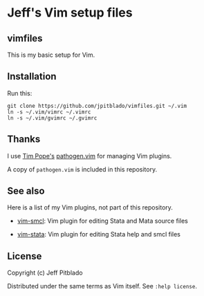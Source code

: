 # Jeff's Vim setup files

## vimfiles

This is my basic setup for Vim.

## Installation

Run this:

```
git clone https://github.com/jpitblado/vimfiles.git ~/.vim
ln -s ~/.vim/vimrc ~/.vimrc
ln -s ~/.vim/gvimrc ~/.gvimrc
```

## Thanks

I use
[Tim Pope's](https://github.com/tpope)
[pathogen.vim](https://github.com/tpope/vim-pathogen)
for managing Vim plugins.

A copy of `pathogen.vim` is included in this repository.

## See also

Here is a list of my Vim plugins, not part of this repository.

* [vim-smcl](https://github.com/jpitblado/vim-smcl): Vim plugin for editing
  Stata and Mata source files

* [vim-stata](https://github.com/jpitblado/vim-stata): Vim plugin for editing
  Stata help and smcl files

## License

Copyright (c) Jeff Pitblado

Distributed under the same terms as Vim itself.  See `:help license`.

